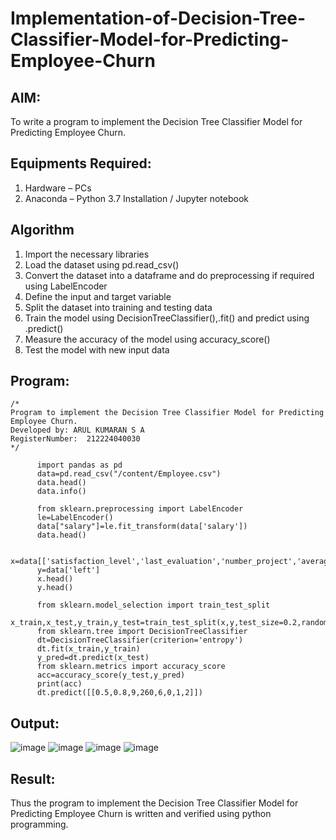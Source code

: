 # Implementation-of-Decision-Tree-Classifier-Model-for-Predicting-Employee-Churn

## AIM:
To write a program to implement the Decision Tree Classifier Model for Predicting Employee Churn.

## Equipments Required:
1. Hardware – PCs
2. Anaconda – Python 3.7 Installation / Jupyter notebook

## Algorithm
1. Import the necessary libraries
2. Load the dataset using pd.read_csv()
3. Convert the dataset into a dataframe and do preprocessing if required using LabelEncoder
4. Define the input and target variable
5. Split the dataset into training and testing data
6. Train the model using DecisionTreeClassifier(),.fit() and predict using .predict()
7. Measure the accuracy of the model using accuracy_score()
8. Test the model with new input data


## Program:
```
/*
Program to implement the Decision Tree Classifier Model for Predicting Employee Churn.
Developed by: ARUL KUMARAN S A
RegisterNumber:  212224040030
*/
```

          import pandas as pd
          data=pd.read_csv("/content/Employee.csv")
          data.head()
          data.info()
          
          from sklearn.preprocessing import LabelEncoder
          le=LabelEncoder()
          data["salary"]=le.fit_transform(data['salary'])
          data.head()
          
          x=data[['satisfaction_level','last_evaluation','number_project','average_montly_hours','time_spend_company','Work_accident','promotion_last_5years','salary']]
          y=data['left']
          x.head()
          y.head()
          
          from sklearn.model_selection import train_test_split
          x_train,x_test,y_train,y_test=train_test_split(x,y,test_size=0.2,random_state=2)
          from sklearn.tree import DecisionTreeClassifier
          dt=DecisionTreeClassifier(criterion='entropy')
          dt.fit(x_train,y_train)
          y_pred=dt.predict(x_test)
          from sklearn.metrics import accuracy_score
          acc=accuracy_score(y_test,y_pred)
          print(acc)
          dt.predict([[0.5,0.8,9,260,6,0,1,2]])

## Output:

![image](https://github.com/user-attachments/assets/14c148c7-a1ed-43d7-beff-6af13f94ef15)
![image](https://github.com/user-attachments/assets/57ffda4b-d17d-441b-bbbe-05ad0276f9cc)
![image](https://github.com/user-attachments/assets/50b2a5de-0970-4891-a0e5-c270c0eb6fc7)
![image](https://github.com/user-attachments/assets/24236a83-8752-4a69-802a-2e9e3b7353f9)


## Result:
Thus the program to implement the  Decision Tree Classifier Model for Predicting Employee Churn is written and verified using python programming.
